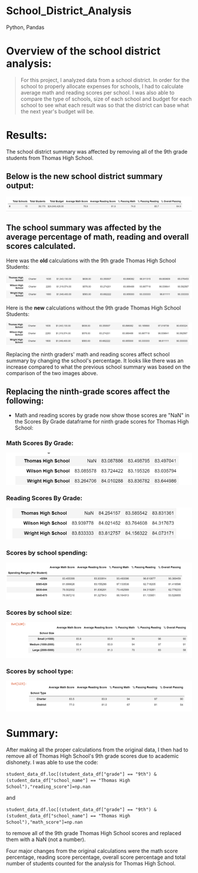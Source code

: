# School_District_Analysis
Python, Pandas

# Overview of the school district analysis: 
>For this project, I analyzed data from a school district. In order for the school to properly allocate expenses for schools, I had to calculate average math and reading scores per school. I was also able to compare the type of schools, size of each school and budget for each school to see what each result was so that the district can base what the next year's budget will be.
# Results: 
The school district summary was affected by removing all of the 9th grade students from Thomas High School. 

## Below is the new school district summary output:

![District_Summary.png](District_Summary.png)

## The school summary was affected by the average percentage of math, reading and overall scores calculated.

Here was the **old** calculations with the 9th grade Thomas High School Students:

![Old_School_Summary_With_9th.png](Old_School_Summary_With_9th.png)

Here is the **new** calculations without the 9th grade Thomas High School Students:

![New_School_Summary_Without_9th.png](New_School_Summary_Without_9th.png)

Replacing the ninth graders' math and reading scores affect school summary by changing the school's percentage. It looks like there was an increase compared to what the previous school summary was based on the comparison of the two images above.

## Replacing the ninth-grade scores affect the following:

- Math and reading scores by grade now show those scores are "NaN" in the Scores By Grade dataframe for ninth grade scores for Thomas High School:

### Math Scores By Grade:

![New_Math_Scores_By_Grade.png](New_Math_Scores_By_Grade.png)

### Reading Scores By Grade:

![New_Reading_Scores_By_Grade.png](New_Reading_Scores_By_Grade.png)

### Scores by school spending:

![Scores_By_School_Spending.png](Scores_By_School_Spending.png)

### Scores by school size:

![Scores_By_School_Size.png](Scores_By_School_Size.png)

### Scores by school type:

![Scores_By_School_Type.png](Scores_By_School_Type.png)

# Summary: 
After making all the proper calculations from the original data, I then had to remove all of Thomas High School's 9th grade scores due to academic dishonety. I was able to use the code:

```student_data_df.loc[(student_data_df["grade"] == "9th") & (student_data_df["school_name"] == "Thomas High School"),"reading_score"]=np.nan```

and

```student_data_df.loc[(student_data_df["grade"] == "9th") & (student_data_df["school_name"] == "Thomas High School"),"math_score"]=np.nan```

to remove all of the 9th grade Thomas High School scores and replaced them with a NaN (not a number).

Four major changes from the original calculations were the math score percentage, reading score percentage, overall score percentage and total number of students counted for the analysis for Thomas High School.

